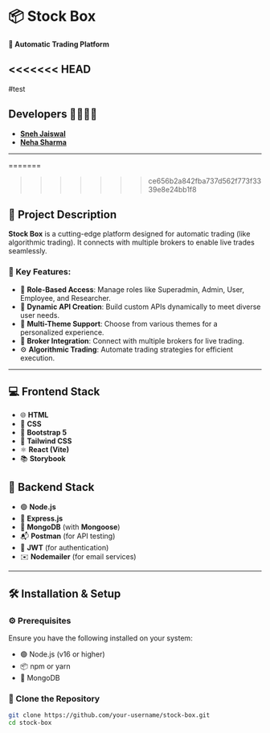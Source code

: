 # 📦 Stock Box

**🚀 Automatic Trading Platform**

<<<<<<< HEAD
---
#test
## Developers 👩‍💻👨‍💻

- [**Sneh Jaiswal**](https://github.com/snehpnp)
- [**Neha Sharma**](https://github.com/NehaSharma3496)

---
=======
>>>>>>> ce656b2a842fba737d562f773f3339e8e24bb1f8

## 📝 Project Description

**Stock Box** is a cutting-edge platform designed for automatic trading (like algorithmic trading). It connects with multiple brokers to enable live trades seamlessly.

### 🎯 Key Features:

- 🏢 **Role-Based Access**: Manage roles like Superadmin, Admin, User, Employee, and Researcher.
- 🔄 **Dynamic API Creation**: Build custom APIs dynamically to meet diverse user needs.
- 🎨 **Multi-Theme Support**: Choose from various themes for a personalized experience.
- 🤝 **Broker Integration**: Connect with multiple brokers for live trading.
- ⚙️ **Algorithmic Trading**: Automate trading strategies for efficient execution.

---

## 💻 Frontend Stack

- 🌐 **HTML**
- 🎨 **CSS**
- 💎 **Bootstrap 5**
- 🎨 **Tailwind CSS**
- ⚛️ **React (Vite)**
- 📚 **Storybook**

## 🔧 Backend Stack

- 🟢 **Node.js**
- 🚀 **Express.js**
- 🍃 **MongoDB** (with **Mongoose**)
- 📬 **Postman** (for API testing)
- 🔑 **JWT** (for authentication)
- ✉️ **Nodemailer** (for email services)

---

## 🛠️ Installation & Setup

### ⚙️ Prerequisites

Ensure you have the following installed on your system:

- 🟢 Node.js (v16 or higher)
- 📦 npm or yarn
- 🍃 MongoDB

### 🔽 Clone the Repository

```bash
git clone https://github.com/your-username/stock-box.git
cd stock-box
```
